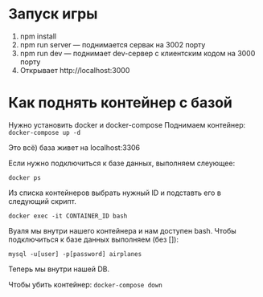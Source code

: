 # Запуск игры

1. npm install
2. npm run server — поднимается сервак на 3002 порту
3. npm run dev — поднимает dev-сервер с клиентским кодом на 3000 порту
4. Открывает http://localhost:3000

# Как поднять контейнер с базой
Нужно установить docker и docker-compose
Поднимаем контейнер:
```docker-compose up -d```

Это всё) база живет на localhost:3306

Если нужно подключиться к базе данных, выполняем слеующее:

```docker ps```

Из списка контейнеров выбрать нужный ID и подставть его в следующий скрипт.

```docker exec -it CONTAINER_ID bash```

Вуаля мы внутри нашего контейнера и нам доступен bash.
Чтобы подключиться к базе данных выполняем (без []):

```mysql -u[user] -p[password] airplanes```

Теперь мы внутри нашей DB. 

Чтобы убить контейнер:
```docker-compose down```
